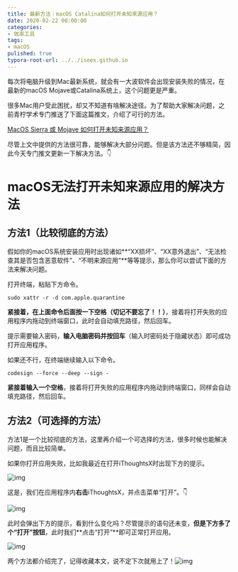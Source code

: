 ```yaml
---
title: 最新方法｜macOS Catalina如何打开未知来源应用？
date: 2020-02-22 00:00:00
categories:
- 效率工具
tags:
- macOS
pulished: true
typora-root-url: ../../iseex.github.io
---
```


每次将电脑升级到Mac最新系统，就会有一大波软件会出现安装失败的情况，在最新的macOS Mojave或Catalina系统上，这个问题更是严重。

很多Mac用户受此困扰，却又不知道有啥解决途径。为了帮助大家解决问题，之前青柠学术专门推送了下面这篇推文，介绍了可行的方法。

[MacOS Sierra 或 Mojave 如何打开未知来源应用？](http://mp.weixin.qq.com/s?__biz=MzAxNzgyMDg0MQ==&mid=2650454164&idx=1&sn=083f8509af75876bd2cc0d8166b8ec79&chksm=83d1a552b4a62c44a837359e48008b33e72372dcb19ddf33ab20a7812569dd3b57a421fe4ea0&scene=21#wechat_redirect)

尽管上文中提供的方法很可靠，能够解决大部分问题。但是该方法还不够精简，因此今天专门推文更新一下解决方法。👇

#   macOS无法打开未知来源应用的解决方法

## 方法1（比较彻底的方法）

假如你的macOS系统安装应用时出现诸如**“XX损坏”、“XX意外退出”、“无法检查其是否包含恶意软件”、“不明来源应用”**等等提示，那么你可以尝试下面的方法来解决问题。

打开终端，粘贴下方命令。

```
sudo xattr -r -d com.apple.quarantine
```

**紧接着，在上面命令后面按一下空格（切记不要忘了！****！****）**，接着将打开失败的应用程序内拖动到终端窗口，此时会自动填充路径，然后回车。

提示需要输入密码，**输入电脑密码并按回车**（输入时密码处于隐藏状态）即可成功打开应用程序。

如果还不行，在终端继续输入以下命令。


```
codesign --force --deep --sign -
```

**紧接着输入一个空格**，接着将打开失败的应用程序内拖动到终端窗口，同样会自动填充路径，然后回车。

## 方法2（可选择的方法）

方法1是一个比较彻底的方法，这里再介绍一个可选择的方法，很多时候也能解决问题，而且比较简单。

如果你打开应用失败，比如我最近在打开iThoughtsX时出现下方的提示。

![img](https://mmbiz.qpic.cn/mmbiz_png/xGvHpjh4rNVMvibsFQVoYgmhiaEkeerMYY9LfbpDCmoSl24eWuiaRrxFG8DZL6rWIl2Ms47D1dzhfiamNMIGnRSmibw/640?wx_fmt=png&wxfrom=5&wx_lazy=1&wx_co=1)

这是，我们在应用程序内**右击**iThoughtsX，并点击菜单“打开”。👇

![img](https://mmbiz.qpic.cn/mmbiz_png/xGvHpjh4rNVMvibsFQVoYgmhiaEkeerMYYByobkgqqjBt1MlHAWyTmojGfiaMpfpVXXGL5fPDicUOIbibzicKhrwmQPw/640?wx_fmt=png&wxfrom=5&wx_lazy=1&wx_co=1)

此时会弹出下方的提示，看到什么变化吗？尽管提示的语句还未变，**但是下方多了个“打开”按钮**，此时我们**点击“打开”**即可正常打开应用。

![img](https://mmbiz.qpic.cn/mmbiz_png/xGvHpjh4rNVMvibsFQVoYgmhiaEkeerMYYnGZvlOGhEONYn1WhzSsNYFMgDFv1R5Axr48CpUsBdnpeswgRMaUicSQ/640?wx_fmt=png&wxfrom=5&wx_lazy=1&wx_co=1)

两个方法都介绍完了，记得收藏本文，说不定下次就用上了！![img](https://res.wx.qq.com/mpres/htmledition/images/icon/common/emotion_panel/emoji_wx/2_06.png?wxfrom=5&wx_lazy=1&wx_co=1)